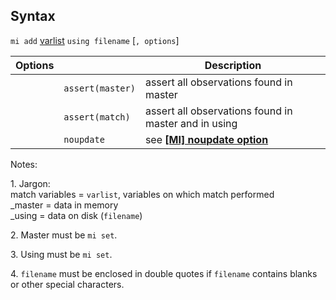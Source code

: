 ## Syntax

`mi add`
[varlist](http://www.stata.com/help.cgi?varlist)
`using filename` \[`, options`\]

| Options |                  | Description                                                                                                                  |
|---------|------------------|------------------------------------------------------------------------------------------------------------------------------|
|         | `assert(master)` | assert all observations found in master                                                                                      |
|         | `assert(match)`  | assert all observations found in master and in using                                                                         |
|         | `noupdate`       | see **[<strong>[MI] noupdate option</strong>](http://www.stata.com/help.cgi?mi_noupdate_option)** |

Notes:

1\. Jargon:  
match variables = `varlist`, variables on which match performed  
<span class="nowrap"> _master = data in memory  
<span class="nowrap"> _using = data on disk (`filename`)

2\. Master must be `mi set`.

3\. Using must be `mi set`.

4\. `filename` must be enclosed in double quotes if `filename` contains
blanks or other special characters.
